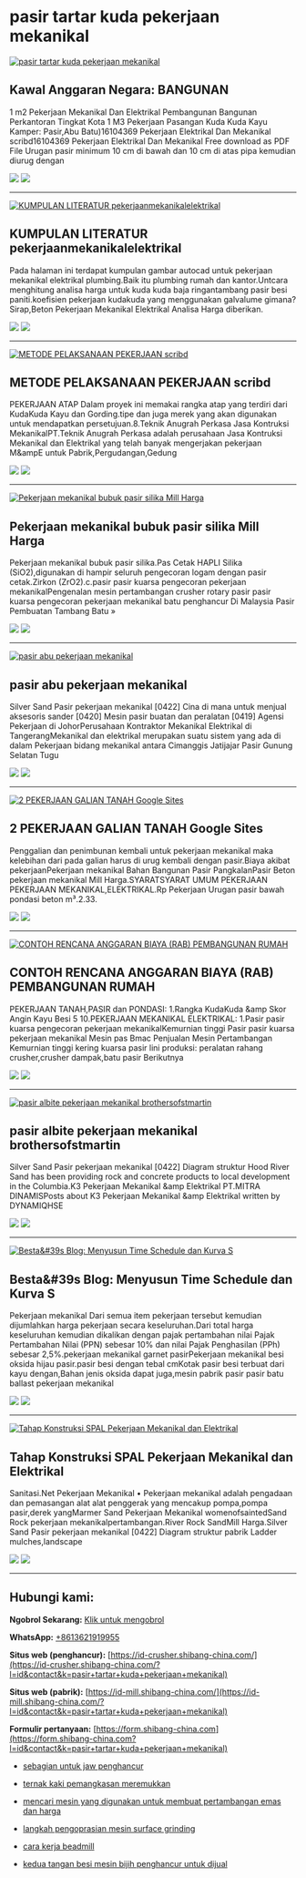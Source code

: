 # pasir tartar kuda pekerjaan mekanikal

<a href="https://swt.shibang-china.com/?l=id&img&k=pasir+tartar+kuda+pekerjaan+mekanikal" target="_blank">![pasir tartar kuda pekerjaan mekanikal](http://static.shibang-china.com/all-800x300/1144.jpg)</a>

## Kawal Anggaran Negara: BANGUNAN
1 m2 Pekerjaan Mekanikal Dan Elektrikal Pembangunan Bangunan Perkantoran Tingkat Kota 1 M3 Pekerjaan Pasangan Kuda Kuda Kayu Kamper: Pasir,Abu Batu)16104369 Pekerjaan Elektrikal Dan Mekanikal scribd16104369 Pekerjaan Elektrikal Dan Mekanikal Free download as PDF File Urugan pasir minimum 10 cm di bawah dan 10 cm di atas pipa kemudian diurug dengan


<a href="https://whatsapp.shibangsoft.com/WhatsApp.php" target="_blank" title="WhatsApp">![](http://static.shibang-china.com/icon/whatsapp.png)</a> <a href="https://swt.shibang-china.com/?l=id&icon&k=pasir+tartar+kuda+pekerjaan+mekanikal" target="_blank">![](http://static.shibang-china.com/icon/chat-id.png)</a>

---

<a href="https://swt.shibang-china.com/?l=id&img&k=pasir+tartar+kuda+pekerjaan+mekanikal" target="_blank">![KUMPULAN LITERATUR pekerjaanmekanikalelektrikal](http://static.shibang-china.com/all-800x300/98.jpg)</a>

## KUMPULAN LITERATUR pekerjaanmekanikalelektrikal
Pada halaman ini terdapat kumpulan gambar autocad untuk pekerjaan mekanikal elektrikal plumbing.Baik itu plumbing rumah dan kantor.Untcara menghitung analisa harga untuk kuda kuda baja ringantambang pasir besi paniti.koefisien pekerjaan kudakuda yang menggunakan galvalume gimana? Sirap,Beton Pekerjaan Mekanikal Elektrikal Analisa Harga diberikan.


<a href="https://whatsapp.shibangsoft.com/WhatsApp.php" target="_blank" title="WhatsApp">![](http://static.shibang-china.com/icon/whatsapp.png)</a> <a href="https://swt.shibang-china.com/?l=id&icon&k=pasir+tartar+kuda+pekerjaan+mekanikal" target="_blank">![](http://static.shibang-china.com/icon/chat-id.png)</a>

---

<a href="https://swt.shibang-china.com/?l=id&img&k=pasir+tartar+kuda+pekerjaan+mekanikal" target="_blank">![METODE PELAKSANAAN PEKERJAAN scribd](http://static.shibang-china.com/all-800x300/682.jpg)</a>

## METODE PELAKSANAAN PEKERJAAN scribd
PEKERJAAN ATAP Dalam proyek ini memakai rangka atap yang terdiri dari KudaKuda Kayu dan Gording.tipe dan juga merek yang akan digunakan untuk mendapatkan persetujuan.8.Teknik Anugrah Perkasa Jasa Kontruksi MekanikalPT.Teknik Anugrah Perkasa adalah perusahaan Jasa Kontruksi Mekanikal dan Elektrikal yang telah banyak mengerjakan pekerjaan M&ampE untuk Pabrik,Pergudangan,Gedung


<a href="https://whatsapp.shibangsoft.com/WhatsApp.php" target="_blank" title="WhatsApp">![](http://static.shibang-china.com/icon/whatsapp.png)</a> <a href="https://swt.shibang-china.com/?l=id&icon&k=pasir+tartar+kuda+pekerjaan+mekanikal" target="_blank">![](http://static.shibang-china.com/icon/chat-id.png)</a>

---

<a href="https://swt.shibang-china.com/?l=id&img&k=pasir+tartar+kuda+pekerjaan+mekanikal" target="_blank">![Pekerjaan mekanikal bubuk pasir silika Mill Harga](http://static.shibang-china.com/all-800x300/809.jpg)</a>

## Pekerjaan mekanikal bubuk pasir silika Mill Harga
Pekerjaan mekanikal bubuk pasir silika.Pas Cetak HAPLI Silika (SiO2),digunakan di hampir seluruh pengecoran logam dengan pasir cetak.Zirkon (ZrO2).c.pasir pasir kuarsa pengecoran pekerjaan mekanikalPengenalan mesin pertambangan crusher rotary pasir pasir kuarsa pengecoran pekerjaan mekanikal batu penghancur Di Malaysia Pasir Pembuatan Tambang Batu »


<a href="https://whatsapp.shibangsoft.com/WhatsApp.php" target="_blank" title="WhatsApp">![](http://static.shibang-china.com/icon/whatsapp.png)</a> <a href="https://swt.shibang-china.com/?l=id&icon&k=pasir+tartar+kuda+pekerjaan+mekanikal" target="_blank">![](http://static.shibang-china.com/icon/chat-id.png)</a>

---

<a href="https://swt.shibang-china.com/?l=id&img&k=pasir+tartar+kuda+pekerjaan+mekanikal" target="_blank">![pasir abu pekerjaan mekanikal](http://static.shibang-china.com/all-800x300/1013.jpg)</a>

## pasir abu pekerjaan mekanikal
Silver Sand Pasir pekerjaan mekanikal [0422] Cina di mana untuk menjual aksesoris sander [0420] Mesin pasir buatan dan peralatan [0419] Agensi Pekerjaan di JohorPerusahaan Kontraktor Mekanikal Elektrikal di TangerangMekanikal dan elektrikal merupakan suatu sistem yang ada di dalam Pekerjaan bidang mekanikal antara Cimanggis Jatijajar Pasir Gunung Selatan Tugu


<a href="https://whatsapp.shibangsoft.com/WhatsApp.php" target="_blank" title="WhatsApp">![](http://static.shibang-china.com/icon/whatsapp.png)</a> <a href="https://swt.shibang-china.com/?l=id&icon&k=pasir+tartar+kuda+pekerjaan+mekanikal" target="_blank">![](http://static.shibang-china.com/icon/chat-id.png)</a>

---

<a href="https://swt.shibang-china.com/?l=id&img&k=pasir+tartar+kuda+pekerjaan+mekanikal" target="_blank">![2 PEKERJAAN GALIAN TANAH Google Sites](http://static.shibang-china.com/all-800x300/1076.jpg)</a>

## 2 PEKERJAAN GALIAN TANAH Google Sites
Penggalian dan penimbunan kembali untuk pekerjaan mekanikal maka kelebihan dari pada galian harus di urug kembali dengan pasir.Biaya akibat pekerjaanPekerjaan mekanikal Bahan Bangunan Pasir PangkalanPasir Beton pekerjaan mekanikal Mill Harga.SYARATSYARAT UMUM PEKERJAAN PEKERJAAN MEKANIKAL,ELEKTRIKAL.Rp Pekerjaan Urugan pasir bawah pondasi beton m³.2.33.


<a href="https://whatsapp.shibangsoft.com/WhatsApp.php" target="_blank" title="WhatsApp">![](http://static.shibang-china.com/icon/whatsapp.png)</a> <a href="https://swt.shibang-china.com/?l=id&icon&k=pasir+tartar+kuda+pekerjaan+mekanikal" target="_blank">![](http://static.shibang-china.com/icon/chat-id.png)</a>

---

<a href="https://swt.shibang-china.com/?l=id&img&k=pasir+tartar+kuda+pekerjaan+mekanikal" target="_blank">![CONTOH RENCANA ANGGARAN BIAYA (RAB) PEMBANGUNAN RUMAH](http://static.shibang-china.com/all-800x300/658.jpg)</a>

## CONTOH RENCANA ANGGARAN BIAYA (RAB) PEMBANGUNAN RUMAH
PEKERJAAN TANAH,PASIR dan PONDASI: 1.Rangka KudaKuda &amp Skor Angin Kayu Besi 5 10.PEKERJAAN MEKANIKAL ELEKTRIKAL: 1.Pasir pasir kuarsa pengecoran pekerjaan mekanikalKemurnian tinggi Pasir pasir kuarsa pekerjaan mekanikal Mesin pas Bmac Penjualan Mesin Pertambangan Kemurnian tinggi kering kuarsa pasir lini produksi: peralatan rahang crusher,crusher dampak,batu pasir Berikutnya


<a href="https://whatsapp.shibangsoft.com/WhatsApp.php" target="_blank" title="WhatsApp">![](http://static.shibang-china.com/icon/whatsapp.png)</a> <a href="https://swt.shibang-china.com/?l=id&icon&k=pasir+tartar+kuda+pekerjaan+mekanikal" target="_blank">![](http://static.shibang-china.com/icon/chat-id.png)</a>

---

<a href="https://swt.shibang-china.com/?l=id&img&k=pasir+tartar+kuda+pekerjaan+mekanikal" target="_blank">![pasir albite pekerjaan mekanikal brothersofstmartin](http://static.shibang-china.com/all-800x300/1267.jpg)</a>

## pasir albite pekerjaan mekanikal brothersofstmartin
Silver Sand Pasir pekerjaan mekanikal [0422] Diagram struktur Hood River Sand has been providing rock and concrete products to local development in the Columbia.K3 Pekerjaan Mekanikal &amp Elektrikal PT.MITRA DINAMISPosts about K3 Pekerjaan Mekanikal &amp Elektrikal written by DYNAMIQHSE


<a href="https://whatsapp.shibangsoft.com/WhatsApp.php" target="_blank" title="WhatsApp">![](http://static.shibang-china.com/icon/whatsapp.png)</a> <a href="https://swt.shibang-china.com/?l=id&icon&k=pasir+tartar+kuda+pekerjaan+mekanikal" target="_blank">![](http://static.shibang-china.com/icon/chat-id.png)</a>

---

<a href="https://swt.shibang-china.com/?l=id&img&k=pasir+tartar+kuda+pekerjaan+mekanikal" target="_blank">![Besta&#39s Blog: Menyusun Time Schedule dan Kurva S](http://static.shibang-china.com/all-800x300/45.jpg)</a>

## Besta&#39s Blog: Menyusun Time Schedule dan Kurva S
Pekerjaan mekanikal Dari semua item pekerjaan tersebut kemudian dijumlahkan harga pekerjaan secara keseluruhan.Dari total harga keseluruhan kemudian dikalikan dengan pajak pertambahan nilai Pajak Pertambahan Nilai (PPN) sebesar 10% dan nilai Pajak Penghasilan (PPh) sebesar 2,5%.pekerjaan mekanikal garnet pasirPekerjaan mekanikal besi oksida hijau pasir.pasir besi dengan tebal cmKotak pasir besi terbuat dari kayu dengan,Bahan jenis oksida dapat juga,mesin pabrik pasir pasir batu ballast pekerjaan mekanikal


<a href="https://whatsapp.shibangsoft.com/WhatsApp.php" target="_blank" title="WhatsApp">![](http://static.shibang-china.com/icon/whatsapp.png)</a> <a href="https://swt.shibang-china.com/?l=id&icon&k=pasir+tartar+kuda+pekerjaan+mekanikal" target="_blank">![](http://static.shibang-china.com/icon/chat-id.png)</a>

---

<a href="https://swt.shibang-china.com/?l=id&img&k=pasir+tartar+kuda+pekerjaan+mekanikal" target="_blank">![Tahap Konstruksi SPAL Pekerjaan Mekanikal dan Elektrikal](http://static.shibang-china.com/all-800x300/1139.jpg)</a>

## Tahap Konstruksi SPAL Pekerjaan Mekanikal dan Elektrikal
Sanitasi.Net Pekerjaan Mekanikal • Pekerjaan mekanikal adalah pengadaan dan pemasangan alat alat penggerak yang mencakup pompa,pompa pasir,derek yangMarmer Sand Pekerjaan Mekanikal womenofsaintedSand Rock pekerjaan mekanikalpertambangan.River Rock SandMill Harga.Silver Sand Pasir pekerjaan mekanikal [0422] Diagram struktur pabrik Ladder mulches,landscape


<a href="https://whatsapp.shibangsoft.com/WhatsApp.php" target="_blank" title="WhatsApp">![](http://static.shibang-china.com/icon/whatsapp.png)</a> <a href="https://swt.shibang-china.com/?l=id&icon&k=pasir+tartar+kuda+pekerjaan+mekanikal" target="_blank">![](http://static.shibang-china.com/icon/chat-id.png)</a>

---
## Hubungi kami:

**Ngobrol Sekarang:** [Klik untuk mengobrol](https://swt.shibang-china.com?l=id&contact&k=pasir+tartar+kuda+pekerjaan+mekanikal)

**WhatsApp:**  [+8613621919955](https://whatsapp.shibangsoft.com/WhatsApp.php)

**Situs web (penghancur):** [https://id-crusher.shibang-china.com/](https://id-crusher.shibang-china.com/?l=id&contact&k=pasir+tartar+kuda+pekerjaan+mekanikal)

**Situs web (pabrik):** [https://id-mill.shibang-china.com/](https://id-mill.shibang-china.com/?l=id&contact&k=pasir+tartar+kuda+pekerjaan+mekanikal)

**Formulir pertanyaan:** [https://form.shibang-china.com](https://form.shibang-china.com?l=id&contact&k=pasir+tartar+kuda+pekerjaan+mekanikal)

* [sebagian untuk jaw penghancur](../35/sebagian%20untuk%20jaw%20penghancur.md)

* [ternak kaki pemangkasan meremukkan](../39/ternak%20kaki%20pemangkasan%20meremukkan.md)

* [mencari mesin yang digunakan untuk membuat pertambangan emas dan harga](../35/mencari%20mesin%20yang%20digunakan%20untuk%20membuat%20pertambangan%20emas%20dan%20harga.md)

* [langkah pengoprasian mesin surface grinding](../32/langkah%20pengoprasian%20mesin%20surface%20grinding.md)

* [cara kerja beadmill](../40/cara%20kerja%20beadmill.md)

* [kedua tangan besi mesin bijih penghancur untuk dijual](../38/kedua%20tangan%20besi%20mesin%20bijih%20penghancur%20untuk%20dijual.md)